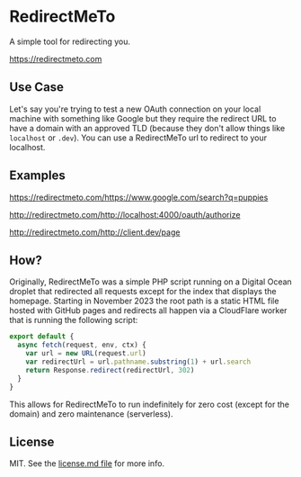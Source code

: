 # RedirectMeTo

A simple tool for redirecting you.

https://redirectmeto.com

## Use Case

Let's say you're trying to test a new OAuth connection on your local machine with something like Google but they require the redirect URL to have a domain with an approved TLD (because they don't allow things like `localhost` or `.dev`). You can use a RedirectMeTo url to redirect to your localhost.

## Examples

https://redirectmeto.com/https://www.google.com/search?q=puppies

http://redirectmeto.com/http://localhost:4000/oauth/authorize

http://redirectmeto.com/http://client.dev/page

## How?

Originally, RedirectMeTo was a simple PHP script running on a Digital Ocean droplet that redirected all requests except for the index that displays the homepage. Starting in November 2023 the root path is a static HTML file hosted with GitHub pages and redirects all happen via a CloudFlare worker that is running the following script:

```js
export default {
  async fetch(request, env, ctx) {
    var url = new URL(request.url)
    var redirectUrl = url.pathname.substring(1) + url.search
    return Response.redirect(redirectUrl, 302)
  }
}
```

This allows for RedirectMeTo to run indefinitely for zero cost (except for the domain) and zero maintenance (serverless).

## License
MIT. See the [license.md file](license.md) for more info.
